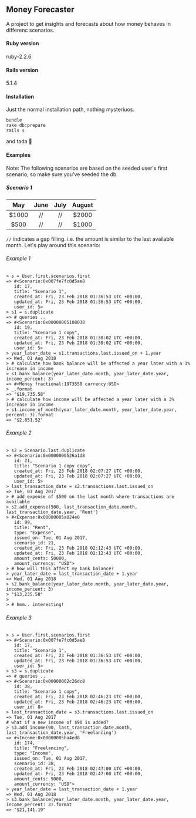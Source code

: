 ## Money Forecaster
A project to get insights and forecasts about how money behaves in differenc scenarios.

#### Ruby version
ruby-2.2.6

#### Rails version
5.1.4

#### Installation 
Just the normal installation path, nothing mysteriuos.
```
bundle
rake db:prepare
rails s
```
and tada :tada:

#### Examples 
Note: The following scenarios are based on the seeded user's first scenario; so make sure you've seeded the db.

##### Scenario 1
| May | June           | July  | August |
|:-----:|:-----:|:-----:|:-----:|
|$1000|//|//|$2000|
|$500|//|//|$1000|
`//` indicates a gap filling. i.e. the amount is similar to the last available month.
Let's play around this scenario:
###### Example 1
```
> s = User.first.scenarios.first
=> #<Scenario:0x007fe7fc0d5ae8
   id: 17,
   title: "Scenario 1",
   created_at: Fri, 23 Feb 2018 01:36:53 UTC +00:00,
   updated_at: Fri, 23 Feb 2018 01:36:53 UTC +00:00,
   user_id: 5>
> s1 = s.duplicate
=> # queries ..
=> #<Scenario:0x00000005108038
   id: 19,
   title: "Scenario 1 copy",
   created_at: Fri, 23 Feb 2018 01:38:02 UTC +00:00,
   updated_at: Fri, 23 Feb 2018 01:38:02 UTC +00:00,
   user_id: 5>
> year_later_date = s1.transactions.last.issued_on + 1.year
=> Wed, 01 Aug 2018
> # calculate how bank balance will be affected a year later with a 3% increase in income
> s1.bank_balance(year_later_date.month, year_later_date.year, income_percent: 3)
=> #<Money fractional:1973558 currency:USD>
> _.format
=> "$19,735.58"
> # calculate how income will be affected a year later with a 3% increase in income
> s1.income_of_month(year_later_date.month, year_later_date.year, percent: 3).format
=> "$2,851.52"
```
###### Example 2
```
> s2 = Scenario.last.duplicate
=> #<Scenario:0x0000000526a1d8
   id: 21,
   title: "Scenario 1 copy copy",
   created_at: Fri, 23 Feb 2018 02:07:27 UTC +00:00,
   updated_at: Fri, 23 Feb 2018 02:07:27 UTC +00:00,
   user_id: 5>
> last_transaction_date = s2.transactions.last.issued_on
=> Tue, 01 Aug 2017
> # add expense of $500 on the last month where transactions are available
> s2.add_expense(500, last_transaction_date.month, last_transaction_date.year, 'Rent')
> #<Expense:0x00000005a024e0
   id: 99,
   title: "Rent",
   type: "Expense",
   issued_on: Tue, 01 Aug 2017,
   scenario_id: 21,
   created_at: Fri, 23 Feb 2018 02:12:43 UTC +00:00,
   updated_at: Fri, 23 Feb 2018 02:12:43 UTC +00:00,
   amount_cents: 50000,
   amount_currency: "USD">
> # how will this affect my bank balance?
> year_later_date = last_transaction_date + 1.year
=> Wed, 01 Aug 2018
> s2.bank_balance(year_later_date.month, year_later_date.year, income_percent: 3)
> "$13,235.58" 
> 
> # hmm.. interesting!
```
###### Example 3
```
> s = User.first.scenarios.first
=> #<Scenario:0x007fe7fc0d5ae8
   id: 17,
   title: "Scenario 1",
   created_at: Fri, 23 Feb 2018 01:36:53 UTC +00:00,
   updated_at: Fri, 23 Feb 2018 01:36:53 UTC +00:00,
   user_id: 5>
> s3 = s.duplicate
=> # queries ..
=> #<Scenario:0x00000002c26dc8
   id: 38,
   title: "Scenario 1 copy",
   created_at: Fri, 23 Feb 2018 02:46:23 UTC +00:00,
   updated_at: Fri, 23 Feb 2018 02:46:23 UTC +00:00,
   user_id: 8>
> last_transaction_date = s3.transactions.last.issued_on
=> Tue, 01 Aug 2017
# what if a new income of $90 is added?
> s3.add_income(90, last_transaction_date.month, last_transaction_date.year, 'Freelancing')
=> #<Income:0x00000005ba4ed8
   id: 174,
   title: "Freelancing",
   type: "Income",
   issued_on: Tue, 01 Aug 2017,
   scenario_id: 38,
   created_at: Fri, 23 Feb 2018 02:47:00 UTC +00:00,
   updated_at: Fri, 23 Feb 2018 02:47:00 UTC +00:00,
   amount_cents: 9000,
   amount_currency: "USD">
> year_later_date = last_transaction_date + 1.year
=> Wed, 01 Aug 2018
> s3.bank_balance(year_later_date.month, year_later_date.year, income_percent: 3).format
=> "$21,141.19"
```
